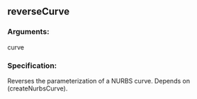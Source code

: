 ## reverseCurve
### Arguments: 
curve
### Specification: 
Reverses the parameterization of a NURBS curve. Depends on (createNurbsCurve).
